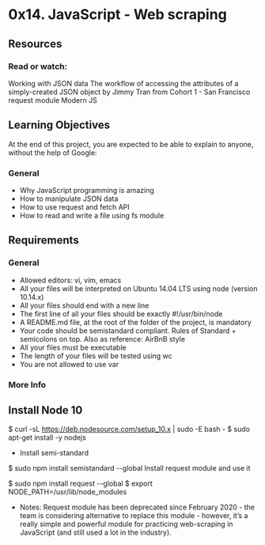 # 0x14. JavaScript - Web scraping

## Resources
### Read or watch:

Working with JSON data
The workflow of accessing the attributes of a simply-created JSON object by Jimmy Tran from Cohort 1 - San Francisco
request module
Modern JS

## Learning Objectives
At the end of this project, you are expected to be able to explain to anyone, without the help of Google:

### General
* Why JavaScript programming is amazing
* How to manipulate JSON data
* How to use request and fetch API
* How to read and write a file using fs module

## Requirements
### General
* Allowed editors: vi, vim, emacs
* All your files will be interpreted on Ubuntu 14.04 LTS using node (version 10.14.x)
* All your files should end with a new line
* The first line of all your files should be exactly #!/usr/bin/node
* A README.md file, at the root of the folder of the project, is mandatory
* Your code should be semistandard compliant. Rules of Standard + semicolons on top. Also as reference: AirBnB style
* All your files must be executable
* The length of your files will be tested using wc
* You are not allowed to use var


### More Info
## Install Node 10
$ curl -sL https://deb.nodesource.com/setup_10.x | sudo -E bash -
$ sudo apt-get install -y nodejs

- Install semi-standard

$ sudo npm install semistandard --global
Install request module and use it


$ sudo npm install request --global
$ export NODE_PATH=/usr/lib/node_modules

- Notes: Request module has been deprecated since February 2020 - the team is considering alternative to replace this module - however, it’s a really simple and powerful module for practicing web-scraping in JavaScript (and still used a lot in the industry).

